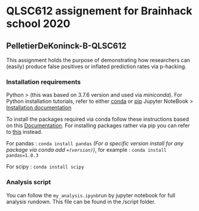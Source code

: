 # QLSC612 assignement for Brainhack school 2020

## PelletierDeKoninck-B-QLSC612

This assignment holds the purpose of demonstrating how researchers can (easily) produce false positives or inflated prediction rates via p-hacking.

### Installation requirements

Python > (this was based on 3.7.6 version and used via *miniconda*). For Python installation tutorials, refer to either [conda](https://docs.conda.io/projects/conda/en/latest/user-guide/install/index.html) or [pip](https://docs.python.org/3/using/index.html)
Jupyter NoteBook > [Installation documentation](https://jupyter.org/install)

To install the packages required via conda follow these instructions based on this [Documentation](https://docs.anaconda.com/anaconda/user-guide/tasks/install-packages/). For installing packages rather via pip you can refer to [this](https://packaging.python.org/tutorials/installing-packages/) instead.

For pandas : ```conda install pandas``` 
*(For a specific version install for any package via conda add ```=(version)```)*, for example : ```conda install pandas=1.0.3 ``` 

For scipy :  ```conda install scipy```

### Analysis script

You can follow the ```my_analysis.ipynb```run by jupyter notebook for full analysis rundown. This file can be found in the /script folder.




